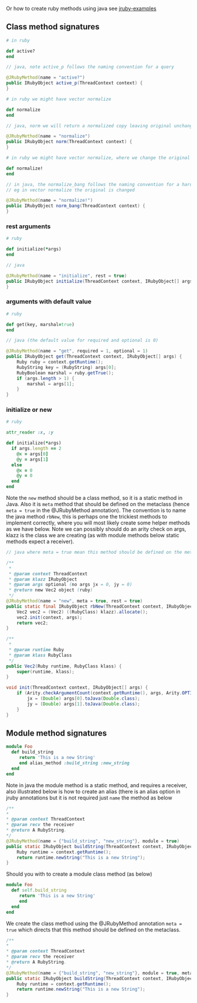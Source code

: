 Or how to create ruby methods using java see [jruby-examples][]

## Class method signatures 
```ruby
# in ruby

def active?
end
```
```java
// java, note active_p follows the naming convention for a query

@JRubyMethod(name = "active?")
public IRubyObject active_p(ThreadContext context) {
}
```
```ruby
# in ruby we might have vector normalize

def normalize
end
```
```java
// java, norm we will return a normalized copy leaving original unchanged

@JRubyMethod(name = "normalize")
public IRubyObject norm(ThreadContext context) {
}
```
```ruby
# in ruby we might have vector normalize, where we change the original

def normalize!
end
```
```java
// in java, the normalize_bang follows the naming convention for a hard change
// eg in vector normalize the original is changed

@JRubyMethod(name = "normalize!")
public IRubyObject norm_bang(ThreadContext context) {
}
```

### rest arguments
```ruby
# ruby

def initialize(*args)
end
```
```java
// java

@JRubyMethod(name = "initialize", rest = true)
public IRubyObject initialize(ThreadContext context, IRubyObject[] args) {
}
```
### arguments with default value
```ruby
# ruby

def get(key, marshal=true)
end
```
```java
// java (the default value for required and optional is 0)

@JRubyMethod(name = "get", required = 1, optional = 1)
public IRubyObject get(ThreadContext context, IRubyObject[] args) {
    Ruby ruby = context.getRuntime();
    RubyString key = (RubyString) args[0];
    RubyBoolean marshal = ruby.getTrue();
    if (args.length > 1) {
        marshal = args[1];
    }
}
```

### initialize or new
```ruby
# ruby

attr_reader :x, :y

def initialize(*args)
  if args.length == 2
    @x = args[0]
    @y = args[1]
  else
    @x = 0
    @y = 0
  end
end
```
Note the `new` method should be a class method, so it is a static method in Java. Also it is `meta` method that should be defined on the metaclass (hence `meta = true` in the @JRubyMethod annotation). The convention is to name the java method `rbNew`, this is perhaps one the trickiest methods to implement correctly, where you will most likely create some helper methods as we have below. Note we can possibly should do an arity check on args, klazz is the class we are creating (as with module methods below static methods expect a receiver).
```java
// java where meta = true mean this method should be defined on the metaclass

/**
 *
 * @param context ThreadContext
 * @param klazz IRubyObject
 * @param args optional (no args jx = 0, jy = 0)
 * @return new Vec2 object (ruby)
 */
@JRubyMethod(name = "new", meta = true, rest = true)
public static final IRubyObject rbNew(ThreadContext context, IRubyObject klazz, IRubyObject[] args) {
    Vec2 vec2 = (Vec2) ((RubyClass) klazz).allocate();
    vec2.init(context, args);
    return vec2;
}

/**
 *
 * @param runtime Ruby
 * @param klass RubyClass
 */
public Vec2(Ruby runtime, RubyClass klass) {
    super(runtime, klass);
}

void init(ThreadContext context, IRubyObject[] args) {
    if (Arity.checkArgumentCount(context.getRuntime(), args, Arity.OPTIONAL.getValue(), 2) == 2) {
        jx = (Double) args[0].toJava(Double.class);
        jy = (Double) args[1].toJava(Double.class);
    }
}
```

## Module method signatures
```ruby
module Foo 
  def build_string
     return 'This is a new String' 
     end alias_method :build_string :new_string
  end
end
```
Note in java the module method is a static method, and requires a receiver, also illustrated below is how to create an alias (there is an alias option in jruby annotations but it is not required just `name` the method as below
```java
/**
*
* @param context ThreadContext
* @param recv the receiver
* @return A RubyString.
*/
@JRubyMethod(name = {"build_string", "new_string"}, module = true)
public static IRubyObject buildString(ThreadContext context, IRubyObject recv) {
    Ruby runtime = context.getRuntime();
    return runtime.newString("This is a new String");
}
```
Should you with to create a module class method (as below) 
```ruby
module Foo 
  def self.build_string
     return 'This is a new String' 
     end
  end
end
```
We create the class method using the @JRubyMethod annotation `meta = true` which directs that this method should be defined on the metaclass.
```java
/**
*
* @param context ThreadContext
* @param recv the receiver
* @return A RubyString.
*/
@JRubyMethod(name = {"build_string", "new_string"}, module = true, meta = true)
public static IRubyObject buildString(ThreadContext context, IRubyObject recv) {
    Ruby runtime = context.getRuntime();
    return runtime.newString("This is a new String");
}
```

[jruby-examples]:https://github.com/jruby/jruby-examples